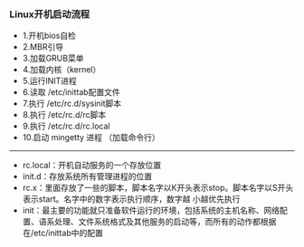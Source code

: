 ### Linux开机启动流程


- 1.开机bios自检
- 2.MBR引导
- 3.加载GRUB菜单
- 4.加载内核（kernel）
- 5.运行INIT进程
- 6.读取 /etc/inittab配置文件
- 7.执行 /etc/rc.d/sysinit脚本
- 8.执行 /etc/rc.d/rc脚本
- 9.执行 /etc/rc.d/rc.local
- 10.启动 mingetty 进程 （加载命令行）

---
- rc.local：开机自动服务的一个存放位置
- init.d：存放系统所有管理进程的位置
- rc.x：里面存放了一些的脚本，脚本名字以K开头表示stop。脚本名字以S开头表示start。名字中的数字表示执行顺序，数字越
         小越优先执行
- init：最主要的功能就只准备软件运行的环境，包括系统的主机名称、网络配置、语系处理、文件系统格式及其他服务的启动等，而所有的动作都根据在/etc/inittab中的配置
